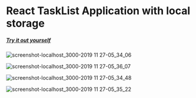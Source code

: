 # React TaskList Application with local storage
##### [Try it out yourself](https://tasklist-vidomarkas.netlify.com/)





![screenshot-localhost_3000-2019 11 27-05_34_06](https://user-images.githubusercontent.com/37672494/69697130-9e6b4800-10d9-11ea-8652-d72553c2d3f7.png)

![screenshot-localhost_3000-2019 11 27-05_36_07](https://user-images.githubusercontent.com/37672494/69697087-85fb2d80-10d9-11ea-9983-7a80b6ead0b9.png)

![screenshot-localhost_3000-2019 11 27-05_34_48](https://user-images.githubusercontent.com/37672494/69697175-b17e1800-10d9-11ea-9e28-98baedd7d1f0.png)

![screenshot-localhost_3000-2019 11 27-05_35_22](https://user-images.githubusercontent.com/37672494/69697193-bb078000-10d9-11ea-9855-071c726ff8f5.png)
